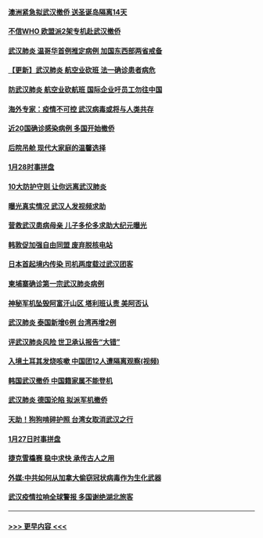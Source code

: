 #### [澳洲紧急拟武汉撤侨 送圣诞岛隔离14天](../pages/prog202/a102763474.md?t=01291411) 
#### [不信WHO 欧盟派2架专机赴武汉撤侨](../pages/prog202/a102763402.md?t=01291411) 
#### [武汉肺炎 温哥华首例推定病例 加国东西部两省戒备](../pages/prog202/a102763381.md?t=01291411) 
#### [【更新】武汉肺炎 航空业砍班 法一确诊患者病危](../pages/prog202/a102758911.md?t=01291411) 
#### [防武汉肺炎 航空业砍航班 国际企业吁员工勿往中国](../pages/prog202/a102763361.md?t=01291411) 
#### [海外专家：疫情不可控 武汉病毒或将与人类共存](../pages/prog202/a102763237.md?t=01291411) 
#### [近20国确诊感染病例 多国开始撤侨](../pages/prog202/a102763020.md?t=01291411) 
#### [后院吊舱 现代大家庭的温馨选择](../pages/prog202/a102763229.md?t=01291411) 
#### [1月28时事拼盘](../pages/prog202/a102763181.md?t=01291411) 
#### [10大防护守则 让你远离武汉肺炎](../pages/prog202/a102763170.md?t=01291411) 
#### [曝光真实情况 武汉人发视频求助](../pages/prog202/a102763038.md?t=01291411) 
#### [营救武汉患病母亲 儿子多伦多求助大纪元曝光](../pages/prog202/a102763011.md?t=01291411) 
#### [韩敦促加强自由同盟 废弃脱核电站](../pages/prog202/a102762970.md?t=01291411) 
#### [日本首起境内传染 司机两度载过武汉团客](../pages/prog202/a102762841.md?t=01291411) 
#### [柬埔寨确诊第一宗武汉肺炎病例](../pages/prog202/a102762839.md?t=01291411) 
#### [神秘军机坠毁阿富汗山区 塔利班认责 美阿否认](../pages/prog202/a102762735.md?t=01291411) 
#### [武汉肺炎 泰国新增6例 台湾再增2例](../pages/prog202/a102762716.md?t=01291411) 
#### [评武汉肺炎风险 世卫承认报告“大错”](../pages/prog202/a102762567.md?t=01291411) 
#### [入境土耳其发烧咳嗽 中国团12人遭隔离观察(视频)](../pages/prog202/a102762590.md?t=01291411) 
#### [韩国武汉撤侨 中国籍家属不能登机](../pages/prog202/a102762555.md?t=01291411) 
#### [武汉肺炎 德国沦陷 拟派军机撤侨](../pages/prog202/a102762523.md?t=01291411) 
#### [天助！狗狗啃碎护照 台湾女取消武汉之行](../pages/prog202/a102762367.md?t=01291411) 
#### [1月27日时事拼盘](../pages/prog202/a102762358.md?t=01291411) 
#### [捷克雪橇赛 稳中求快 承传古人之用](../pages/prog202/a102762328.md?t=01291411) 
#### [外媒:中共如何从加拿大偷窃冠状病毒作为生化武器](../pages/prog202/a102762266.md?t=01291411) 
#### [武汉疫情拉响全球警报 多国谢绝湖北旅客](../pages/prog202/a102762158.md?t=01291411) 

----
#### [ >>> 更早内容 <<< ](../indexes/prog202-earlier.md)
